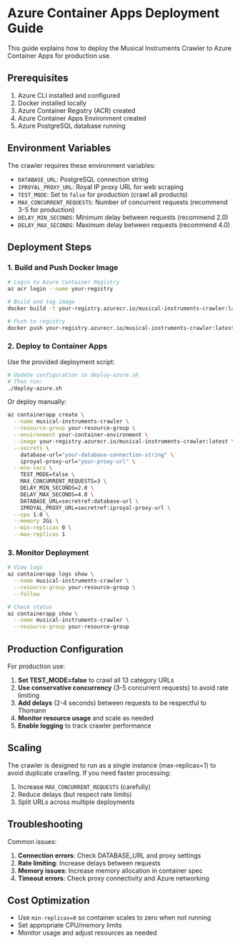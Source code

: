 # Azure Container Apps Deployment Guide

This guide explains how to deploy the Musical Instruments Crawler to Azure Container Apps for production use.

## Prerequisites

1. Azure CLI installed and configured
2. Docker installed locally
3. Azure Container Registry (ACR) created
4. Azure Container Apps Environment created
5. Azure PostgreSQL database running

## Environment Variables

The crawler requires these environment variables:

- `DATABASE_URL`: PostgreSQL connection string
- `IPROYAL_PROXY_URL`: Royal IP proxy URL for web scraping
- `TEST_MODE`: Set to `false` for production (crawl all products)
- `MAX_CONCURRENT_REQUESTS`: Number of concurrent requests (recommend 3-5 for production)
- `DELAY_MIN_SECONDS`: Minimum delay between requests (recommend 2.0)
- `DELAY_MAX_SECONDS`: Maximum delay between requests (recommend 4.0)

## Deployment Steps

### 1. Build and Push Docker Image

```bash
# Login to Azure Container Registry
az acr login --name your-registry

# Build and tag image
docker build -t your-registry.azurecr.io/musical-instruments-crawler:latest .

# Push to registry
docker push your-registry.azurecr.io/musical-instruments-crawler:latest
```

### 2. Deploy to Container Apps

Use the provided deployment script:

```bash
# Update configuration in deploy-azure.sh
# Then run:
./deploy-azure.sh
```

Or deploy manually:

```bash
az containerapp create \
  --name musical-instruments-crawler \
  --resource-group your-resource-group \
  --environment your-container-environment \
  --image your-registry.azurecr.io/musical-instruments-crawler:latest \
  --secrets \
    database-url="your-database-connection-string" \
    iproyal-proxy-url="your-proxy-url" \
  --env-vars \
    TEST_MODE=false \
    MAX_CONCURRENT_REQUESTS=3 \
    DELAY_MIN_SECONDS=2.0 \
    DELAY_MAX_SECONDS=4.0 \
    DATABASE_URL=secretref:database-url \
    IPROYAL_PROXY_URL=secretref:iproyal-proxy-url \
  --cpu 1.0 \
  --memory 2Gi \
  --min-replicas 0 \
  --max-replicas 1
```

### 3. Monitor Deployment

```bash
# View logs
az containerapp logs show \
  --name musical-instruments-crawler \
  --resource-group your-resource-group \
  --follow

# Check status
az containerapp show \
  --name musical-instruments-crawler \
  --resource-group your-resource-group
```

## Production Configuration

For production use:

1. **Set TEST_MODE=false** to crawl all 13 category URLs
2. **Use conservative concurrency** (3-5 concurrent requests) to avoid rate limiting
3. **Add delays** (2-4 seconds) between requests to be respectful to Thomann
4. **Monitor resource usage** and scale as needed
5. **Enable logging** to track crawler performance

## Scaling

The crawler is designed to run as a single instance (max-replicas=1) to avoid duplicate crawling. If you need faster processing:

1. Increase `MAX_CONCURRENT_REQUESTS` (carefully)
2. Reduce delays (but respect rate limits)
3. Split URLs across multiple deployments

## Troubleshooting

Common issues:

1. **Connection errors**: Check DATABASE_URL and proxy settings
2. **Rate limiting**: Increase delays between requests
3. **Memory issues**: Increase memory allocation in container spec
4. **Timeout errors**: Check proxy connectivity and Azure networking

## Cost Optimization

- Use `min-replicas=0` so container scales to zero when not running
- Set appropriate CPU/memory limits
- Monitor usage and adjust resources as needed